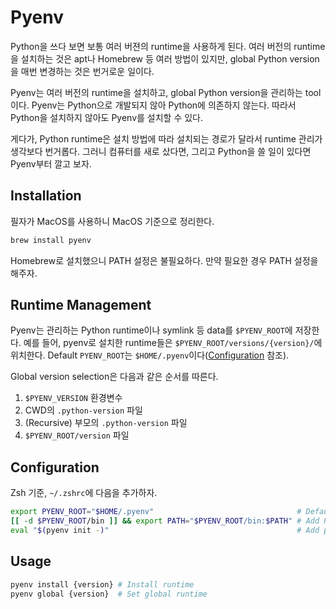 # Pyenv

Python을 쓰다 보면 보통 여러 버젼의 runtime을 사용하게 된다.
여러 버전의 runtime을 설치하는 것은 apt나 Homebrew 등 여러 방법이 있지만,
global Python version을 매번 변경하는 것은 번거로운 일이다.

Pyenv는 여러 버전의 runtime을 설치하고, global Python version을 관리하는 tool이다.
Pyenv는 Python으로 개발되지 않아 Python에 의존하지 않는다.
따라서 Python을 설치하지 않아도 Pyenv를 설치할 수 있다.

게다가, Python runtime은 설치 방법에 따라 설치되는 경로가 달라서 runtime 관리가 생각보다 번거롭다.
그러니 컴퓨터를 새로 샀다면, 그리고 Python을 쓸 일이 있다면 Pyenv부터 깔고 보자.

## Installation

필자가 MacOS를 사용하니 MacOS 기준으로 정리한다.

```sh
brew install pyenv
```

Homebrew로 설치했으니 PATH 설정은 불필요하다.
만약 필요한 경우 PATH 설정을 해주자.

## Runtime Management

Pyenv는 관리하는 Python runtime이나 symlink 등 data를 `$PYENV_ROOT`에 저장한다.
예를 들어, pyenv로 설치한 runtime들은 `$PYENV_ROOT/versions/{version}/`에 위치한다.
Default `PYENV_ROOT`는 `$HOME/.pyenv`이다([Configuration](#configuration) 참조).

Global version selection은 다음과 같은 순서를 따른다.

1. `$PYENV_VERSION` 환경변수
2. CWD의 `.python-version` 파일
3. (Recursive) 부모의 `.python-version` 파일
4. `$PYENV_ROOT/version` 파일

## Configuration

Zsh 기준, `~/.zshrc`에 다음을 추가하자.

```zsh
export PYENV_ROOT="$HOME/.pyenv"                                # Default $PYENV_ROOT
[[ -d $PYENV_ROOT/bin ]] && export PATH="$PYENV_ROOT/bin:$PATH" # Add Pyenv-managed versions to $PATH
eval "$(pyenv init -)"                                          # Add pyenv as shell function
```

## Usage

```sh
pyenv install {version} # Install runtime
pyenv global {version}  # Set global runtime
```
